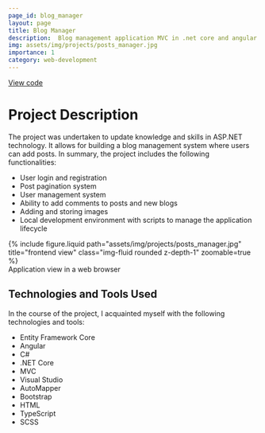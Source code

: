 ```yaml
---
page_id: blog_manager
layout: page
title: Blog Manager
description:  Blog management application MVC in .net core and angular with docker-compose setup for better development experience
img: assets/img/projects/posts_manager.jpg
importance: 1
category: web-development
---
```


<div class="links">
  <a href="https://github.com/Ziumper/Demo-Blog-Manager" class="btn btn-amber btn-sm z-depth-0" role="button">View code <i class="fa-brands fa-github"></i></a>
</div>

# Project Description

The project was undertaken to update knowledge and skills in ASP.NET technology. It allows for building a blog management system where users can add posts. In summary, the project includes the following functionalities:

- User login and registration
- Post pagination system
- User management system
- Ability to add comments to posts and new blogs
- Adding and storing images
- Local development environment with scripts to manage the application lifecycle

<div class="row justify-content-sm-center">
    <div class="col-sm-8 mt-3 mt-md-0">
        {% include figure.liquid path="assets/img/projects/posts_manager.jpg" title="frontend view" class="img-fluid rounded z-depth-1" zoomable=true %}
    </div>
</div>
<div class="caption">
     Application view in a web browser
</div>

## Technologies and Tools Used

In the course of the project, I acquainted myself with the following technologies and tools:

- Entity Framework Core
- Angular
- C#
- .NET Core
- MVC
- Visual Studio
- AutoMapper
- Bootstrap
- HTML
- TypeScript
- SCSS